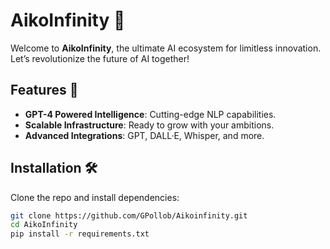 # AikoInfinity 🚀

Welcome to **AikoInfinity**, the ultimate AI ecosystem for limitless innovation. Let’s revolutionize the future of AI together!

## Features 🌟
- **GPT-4 Powered Intelligence**: Cutting-edge NLP capabilities.
- **Scalable Infrastructure**: Ready to grow with your ambitions.
- **Advanced Integrations**: GPT, DALL·E, Whisper, and more.

## Installation 🛠️
Clone the repo and install dependencies:

```bash
git clone https://github.com/GPollob/Aikoinfinity.git
cd AikoInfinity
pip install -r requirements.txt
